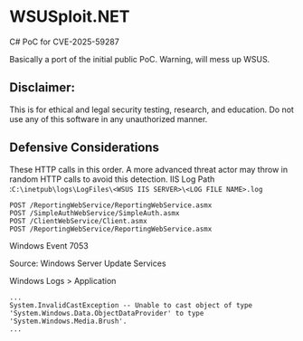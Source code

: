 # WSUSploit.NET

C# PoC for CVE-2025-59287

Basically a port of the initial public PoC. Warning, will mess up WSUS.


## Disclaimer: 
This is for ethical and legal security testing, research, and education. Do not use any of this software in any unauthorized manner. 

## Defensive Considerations

These HTTP calls in this order. A more advanced threat actor may throw in random HTTP calls to avoid this detection.
IIS Log Path :`C:\inetpub\logs\LogFiles\<WSUS IIS SERVER>\<LOG FILE NAME>.log`
```
POST /ReportingWebService/ReportingWebService.asmx
POST /SimpleAuthWebService/SimpleAuth.asmx 
POST /ClientWebService/Client.asmx 
POST /ReportingWebService/ReportingWebService.asmx
```


Windows Event 7053 

Source: Windows Server Update Services

Windows Logs > Application
```
...
System.InvalidCastException -- Unable to cast object of type 'System.Windows.Data.ObjectDataProvider' to type 'System.Windows.Media.Brush'.
...
```